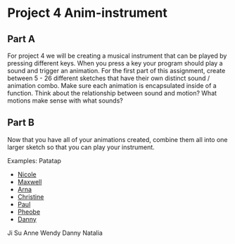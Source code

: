 # Project 4 Anim-instrument

## Part A
For project 4 we will be creating a musical instrument that can be played by pressing different keys. When you press a key your program should play a sound and trigger an animation. For the first part of this assignment, create between 5 - 26 different sketches that have their own distinct sound / animation combo. Make sure each animation is encapsulated inside of a function. Think about the relationship between sound and motion? What motions make sense with what sounds?


## Part B
Now that you have all of your animations created, combine them all into one larger sketch so that you can play your instrument.

Examples:
Patatap


* [Nicole](https://editor.p5js.org/nwang/sketches/BJ07dzc2X)
* [Maxwell](https://editor.p5js.org/maxwell.f26/sketches/Bkh1A0K27)
* [Arna](https://editor.p5js.org/arnachen/sketches/SJ6Pae_i7)
* [Christine](https://editor.p5js.org/cwei1/sketches/HJqoaZZnX)
* [Paul](https://editor.p5js.org/PaulKnipper/sketches/r1S2IgZhX)
* [Pheobe](https://editor.p5js.org/phsu17/sketches/rJTk2xds7)
* [Danny](https://editor.p5js.org/dannygray/sketches/BJTx-4c2Q)


Ji Su
Anne
Wendy
Danny
Natalia
